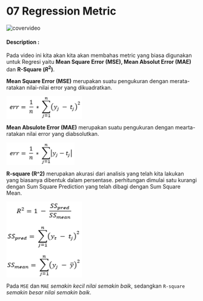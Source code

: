 # 07 Regression Metric

![covervideo](http://bit.ly/makeaicovervideo)

#### **Description :**
Pada video ini kita akan kita akan membahas metric yang biasa digunakan untuk Regresi yaitu **Mean Square Error (MSE), Mean Absolut Error (MAE)** dan **R-Square $(R^2)$**. 

**Mean Square Error (MSE)** merupakan suatu pengukuran dengan merata-ratakan nilai-nilai error yang dikuadratkan. 

<img src ="https://github.com/BenedictusAryo/documents_assets/raw/master/New%20CourseMap/Beginner%20Course/5_Intro%20to%20Machine%20Learning/Assets/Figure_4.PNG" width="200" height="60" align="center"/>

**Mean Absulote Error (MAE)** merupakan suatu pengukuran dengan mearta-ratakan nilai error yang diabsolutkan. 

<img src ="https://github.com/BenedictusAryo/documents_assets/raw/master/New%20CourseMap/Beginner%20Course/5_Intro%20to%20Machine%20Learning/Assets/Figure_5.PNG" width="180" height="60" align="center"/>

**R-square (R^2)** merupakan akurasi dari analisis yang telah kita lakukan yang biasanya dibentuk dalam persentase. perhitungan dimulai satu kurangi dengan Sum Square Prediction yang telah dibagi dengan Sum Square Mean. 

<img src ="https://github.com/BenedictusAryo/documents_assets/raw/master/New%20CourseMap/Beginner%20Course/5_Intro%20to%20Machine%20Learning/Assets/Figure_6.PNG" width="200" height="200" align="center"/>

Pada `MSE` dan `MAE` _semakin kecil nilai semakin baik_, sedangkan `R-square`  _semakin besar nilai semakin baik_. 